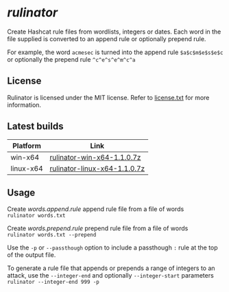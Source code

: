 # *rulinator*
Create Hashcat rule files from wordlists, integers or dates. Each word in the file supplied is converted to an append rule or optionally prepend rule.

For example, the word `acmesec` is turned into the append rule `$a$c$m$e$s$e$c` or optionally the prepend rule `^c^e^s^e^m^c^a`

## License
Rulinator is licensed under the MIT license. Refer to [license.txt](https://github.com/metacrackorg/metacrack/blob/main/LICENSE) for more information.

## Latest builds 

| Platform | Link |
| --- | --- |
| win-x64 | [rulinator-win-x64-1.1.0.7z](https://github.com/acmesecorg/rulinator/raw/main/Rulinator/Builds/rulinator-win-x64-1.1.0.7z)|
| linux-x64 | [rulinator-linux-x64-1.1.0.7z](https://github.com/acmesecorg/rulinator/raw/main/Rulinator/Builds/rulinator-linux-x64-1.1.0.7z)|
  
## Usage

Create *words.append.rule* append rule file from a file of words<br>
`rulinator words.txt`

Create *words.prepend.rule* prepend rule file from a file of words<br>
`rulinator words.txt --prepend`

Use the `-p` or `--passthough` option to include a passthough `:` rule at the top of the output file.

To generate a rule file that appends or prepends a range of integers to an attack, use the `--integer-end` and optionally `--integer-start` parameters <br>
`rulinator --integer-end 999 -p`
